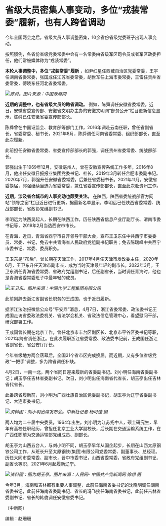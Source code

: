 # 省级大员密集人事变动，多位“戎装常委”履新，也有人跨省调动

今年全国两会之后，省级大员人事调整密集，10余省份省级党委班子出现人事变动。

按照惯例，各省份省级党委常委中会有一名常委由省级军区司令员或者军区政委担任，他们常被媒体称为“戎装常委”。

**本轮人事调整中，多位“戎装常委”履新**
，如尹红星任西藏自治区党委常委，王宇任湖南省委常委，张国成任江苏省委常委，胡世军任上海市委常委，王雷任贵州省委常委，傅晓东任河北省委常委。

![](https://inews.gtimg.com/news_bt/O6vwr4uGu9KxTow-zOIr-AHZyfgIkCErISo40X5lSe1PYAA/1000)_陈舜。图片来源：中国政府网_

**近期的调整中，也有省级大员的跨省调动。**
例如，陈舜调任安徽省委常委。近日，安徽省委宣传部、安徽省文明办主办的安徽文明网“部务公开”栏目更新信息显示，陈舜已任安徽省委宣传部部长。

陈舜曾在中国证监会、教育部等部门工作，2016年调赴云南任职，曾任省副省长，省委常委、秘书长，2021年8月，陈舜调任河南省委常委、组织部部长，直至此次履新。

此前担任安徽省委常委、省委宣传部部长的郭强，调任贵州省委常委、统战部部长。

郭强出生于1969年12月，安徽亳州人，曾在安徽宣传系统工作多年，2016年8月，他出任安徽日报报业集团党委书记、社长，2019年3月转任合肥市委副书记。2020年7月，郭强升任安徽省委常委，后兼任省委秘书长。2021年11月，安徽省委换届，郭强继续当选为省委常委，兼任省委宣传部部长，直至此次赴贵州工作。

**近期，涉及省会城市的人事变动也颇受关注。**
在陕西，陕西省委统战部官方网站“领导之窗”栏目近日进行更新，据最新名单显示，李明远已任陕西省委常委、统战部部长，省政协党组副书记。

李明远为陕西吴起人，长期在陕西工作，历任陕西省信息产业厅副厅长、渭南市委书记等，2019年2月当选西安市市长。

在青海，近日，青海省西宁市召开领导干部大会，宣布王卫东任中共西宁市委委员、常委、书记，免去中共青海省人民政府党组副书记职务；免去陈瑞峰中共西宁市委书记、常委、委员职务。

王卫东是“70后”，曾长期在天津工作，2017年4月任天津市发改委主任，2020年6月，王卫东升任天津市副市长，成为当时天津最年轻的副市长。2022年3月，王卫东调任青海省委常委、省政府党组副书记，后任副省长，当时调任青海时，他也是青海省委常委班子中最年轻的成员。

![](https://inews.gtimg.com/news_bt/Oty6zhDARxuj-f3wFEk3lAB4wS3pz8ZlJ8N6oGOg3m8UMAA/1000)_王卫东。图片来源：中国化学工程集团有限公司_

此前刚辞去浙江省副省长职务的王成国，也于近日履新。

据浙江法治报微信公众号“平安鼎”消息，4月7日，浙江省委常委、政法委书记王成国走访省委政法委机关、省法学会机关、省政法信息管理中心，看望慰问干部，研究部署工作。

王成国曾长期在北京工作，曾任北京市丰台区副区长、北京市平谷区委书记等职，2021年跨省调任浙江。在此次履职浙江省委常委、政法委书记前，王成国任浙江省副省长、省公安厅厅长。

今年省级地方两会落幕后，全国31个省市区完成换届。而近期，又有多位省级党政“一把手”调整，多为跨省调任补缺。

4月2日，一南一北，两个省同日迎来履新的省委副书记。刘小明任海南省委副书记；胡玉亭任吉林省委副书记。次日，刘小明出任海南省代省长，胡玉亭出任吉林省代省长。

此番跨省履新前，刘小明为广西壮族自治区党委副书记，胡玉亭为辽宁省委副书记、大连市委书记。

![](https://inews.gtimg.com/news_bt/OLQ9WC5kVT9rGH7xPV9HgixZF6QVne30Kkf-u0blX0zZkAA/1000)_资料图：刘小明出席发布会。中新社记者
杨可佳 摄_

两人均为二十届中央委员，1964年出生。刘小明为江苏扬中人，硕士研究生，早年有高校任职经历，曾担任北京工业大学副校长，后长期在交通运输系统工作，在广西任职前为交通运输部党组成员、副部长。

胡玉亭为山西五台人，与刘小明不同，胡玉亭早年从国企起步，长期在山西太原钢铁公司工作，从班长升至太原钢铁(集团)有限公司党委常委、副董事长、总经理。历任大同市委常委、副市长，晋中市委书记，山西省委常委，省政府党组副书记、副省长等职，2021年6月起履新辽宁。

![](https://inews.gtimg.com/news_bt/O5sEceuQw0-QRZ_N9MeKRuNCTO24t1UxIw9b1jSMsiWa4AA/1000)_资料图：图为胡玉亭。图片来源：人民网-
中国共产党新闻网 徐想 摄_

今年3月，海南和吉林都有重要人事调整，此前任海南省委书记的沈晓明调任湖南省委书记，此前任海南省委副书记、省长的冯飞接任海南省委书记，此前任吉林省委副书记、省长的韩俊调任安徽省委书记。

（中新网）

编辑：赵珊珊

